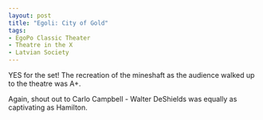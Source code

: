 ```yaml
---
layout: post
title: "Egoli: City of Gold"
tags:
- EgoPo Classic Theater
- Theatre in the X
- Latvian Society
---
```


YES for the set! The recreation of the mineshaft as the audience walked up to the theatre was A+.

Again, shout out to Carlo Campbell - Walter DeShields was equally as captivating as Hamilton.
